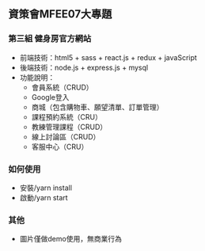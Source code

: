 ## 資策會MFEE07大專題

### 第三組 健身房官方網站

+ 前端技術：html5 + sass + react.js + redux + javaScript
+ 後端技術：node.js + express.js + mysql
+ 功能說明：
  + 會員系統（CRUD）
  + Google登入
  + 商城（包含購物車、願望清單、訂單管理）
  + 課程預約系統（CRU）
  + 教練管理課程（CRUD）
  + 線上討論區（CRUD）
  + 客服中心（CRU）

### 如何使用
+ 安裝/yarn install
+ 啟動/yarn start

### 其他
+ 圖片僅做demo使用，無商業行為
